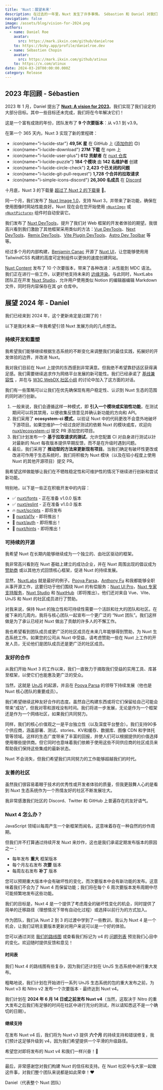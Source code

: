 ```yaml
---
title: 'Nuxt：展望未来'
description: 在过去的一年里，Nuxt 发生了许多事情。 Sébastien 和 Daniel 对我们取得的成就以及下一步的计划进行了分享。
navigation: false
image: /assets/blog/vision-for-2024.png
authors:
  - name: Daniel Roe
    avatar:
      src: https://mark.ikxin.com/github/danielroe
    to: https://bsky.app/profile/danielroe.dev
  - name: Sébastien Chopin
    avatar:
      src: https://mark.ikxin.com/github/atinux
    to: https://x.com/atinux
date: 2024-03-28T00:00:00.000Z
category: Release
---
```


## 2023 年回顾 - Sébastien

2023 年 1 月，Daniel 提出了 [**Nuxt: A vision for 2023**](/blog/vision-2023)。我们实现了我们设定的大部分目标。其中一些目标还未完成，我们将在今年解决它们！

这是一个富有成效的年份，团队发布了 **9 个次要版本**：从 v3.1 到 v3.9。

在第一个 365 天内，Nuxt 3 实现了新的里程碑：

- :icon{name="i-lucide-star"} **49,5K 星** 在 GitHub 上 ([添加你的](https://github.com/nuxt/nuxt) 😊)
- :icon{name="i-lucide-download"} **27M 下载** 在 npm 上
- :icon{name="i-lucide-user-plus"} **612 贡献者** 在 [nuxt 仓库](https://github.com/nuxt/nuxt)
- :icon{name="i-lucide-puzzle"} **184 个模块** 由 **142 名维护者** 创建
- :icon{name="i-lucide-circle-check"} **2,423 个已关闭的问题**
- :icon{name="i-lucide-git-pull-request"} **1,728 个合并的拉取请求**
- :icon{name="i-simple-icons-discord"} **26,300 名成员** 在 [Discord](https://chat.nuxt.dev)

十月底，Nuxt 3 的下载量 [超过了 Nuxt 2 的下载量](https://x.com/Atinux/status/1731980841142669379) 🚀。

同一个月，我们发布了 [Nuxt Image 1.0](https://image.nuxt.com)，支持 Nuxt 3，并带来了新功能，确保在使用图像时网站性能良好。Nuxt 现在会在您开始使用 [`<NuxtImg>`](/docs/api/components/nuxt-img) 或 [`<NuxtPicture>`](/docs/api/components/nuxt-picture) 组件时自动安装它。

我们发布了 [Nuxt DevTools](/blog/nuxt-devtools-v1-0)，提升了我们对 Web 框架的开发者体验的期望。我很高兴看到我们激励了其他框架采用类似的方法：[Vue DevTools](https://x.com/vuejs/status/1741032977919053865)、[Next DevTools](https://x.com/xinyao27/status/1741447261132145133)、[Remix DevTools](https://x.com/AlemTuzlak59192/status/1741903214860009539)、[Vite Plugin DevTools](https://github.com/pheno-agency/vite-plugin-devtools)、[Astro Dev Toolbar](https://x.com/n_moore/status/1732164645778071888) 等等。

经过多个月的内部构建，[Benjamin Canac](https://github.com/benjamincanac) 开源了 [Nuxt UI](https://ui.nuxt.com)，让您能够使用用 TailwindCSS 构建的高度可定制组件以更快的速度创建网站。

[Nuxt Content](http://content.nuxt.com) 发布了 10 个次要版本，带来了各种改进：从性能到 MDC 语法。我们正在进行一些工作，以更好地支持未来的 [边缘渲染](https://nuxt.com/blog/nuxt-on-the-edge)。与此同时，NuxtLabs 团队正在开发 [Nuxt Studio](https://nuxt.studio)，允许用户使用类似 Notion 的编辑器编辑 Markdown 文件，同时将内容保存在其 git 仓库中。

## 展望 2024 年 - Daniel

我们已经来到 2024 年，这个更新肯定是过期了的！

以下是我对未来一年我希望引领 Nuxt 发展方向的几点想法。

### 持续开发和重塑

我希望我们能够继续根据生态系统的不断变化来调整我们的最佳实践，拓展好的开发体验的边界，并改进 Nuxt。

我对我们目前在 Nuxt 上提供的东西感到非常满意。但我绝不希望靠舒适区获得满足感。我们需要继续追求作为网络平台发展的新可能性。我们已经承诺了 [基线兼容性](https://developer.mozilla.org/en-US/docs/Glossary/Baseline/Compatibility) ，并在与 [W3C WebDX 社区小组](https://github.com/web-platform-dx/web-features) 的讨论中加入了这方面的对话。

我们有一些策略可以让我们在优先确保现有用户稳定性、认识到 Nuxt 生态的范围的同时进行创新。

1. 一般来说，我们会遵循这样一种模式，即 **引入一个模块或实验性功能**，在测试期间可以将其禁用，以便收集反馈意见并确认新功能的方向和 API。
2. 我们采用了 **ecosystem-ci 模式**，以验证 Nuxt 中的代码更改不会意外地破坏下游项目。如果您维护一个经过良好测试的依赖 Nuxt 的模块或库，欢迎向 [nuxt/ecosystem-ci](https://github.com/nuxt/ecosystem-ci) 提交 PR 添加您的项目。
3. 我们计划发布一个 **基于拉取请求的测试**，允许您配置 CI 对自身进行测试以针对最新的 Nuxt 每夜版本提供早期反馈，而不是在升级时遇到问题。
4. 最后，我们采用了 **推动型的方法来更新现有项目**。当我们确定有破坏性更改或改进可作用于生态系统时，我们将积极为 Nuxt 模块（以及在较小程度上使用 Nuxt 的其他开源项目）提交 PR。

我希望这样做能够让我们在不牺牲稳定性和可维护性的情况下继续进行创新和尝试新功能。

特别地，以下是一些正在积极开发中的内容：

- ✅ [nuxt/fonts](https://github.com/nuxt/fonts) - 正在准备 v1.0.0 版本
- ✅ [nuxt/eslint](https://github.com/nuxt/eslint) - 正在准备 v1.0.0 版本
- 🔥 [nuxt/scripts](https://github.com/nuxt/scripts) - 即将发布
- 🚧 [nuxt/a11y](https://github.com/nuxt/a11y) - 即将推出！
- 🚧 [nuxt/auth](https://github.com/nuxt/auth) - 即将推出！
- 🚧 [nuxt/hints](https://github.com/nuxt/hints) - 即将推出！

### 可持续的开源

我希望 Nuxt 在长期内能够继续成为一个独立的、由社区驱动的框架。

我非常高兴看到在 Nuxt 基础上建立的成功企业，并在 Nuxt 周围出现的倡议成为 [赞助商](/enterprise/sponsors) 或以其他方式回馈核心框架，促进 Nuxt 的持续发展。

显然，[NuxtLabs](https://nuxtlabs.com) 就是最好的例子。[Pooya Parsa](https://github.com/pi0)，[Anthony Fu](https://github.com/antfu) 和我都能够全职从事开源工作，这要归功于他们围绕 Nuxt 的有偿服务：[Nuxt UI Pro](https://ui.nuxt.com/pro/getting-started)，[Nuxt 专家支持服务](/enterprise/support)，[Nuxt Studio](https://nuxt.studio/) 和 [NuxtHub](https://hub.nuxt.com/)（即将推出）。他们还对来自 Vue、Vite、UnJS 和 Nuxt 的社区成员进行了赞助。

对我来说，保持 Nuxt 的独立性和可持续性需要一个活跃和壮大的团队和社区。在接下来的几周内，我将与核心团队一起宣布一个更广泛的 “Nuxt 团队”。我们这样做是为了承认已经对 Nuxt 做出了贡献的许多人的不懈工作。

我也希望看到团队成员或更广泛的社区成员在未来几年能够得到赞助，为 Nuxt 生态系统工作。如果您的公司从 Nuxt 中受益，请考虑赞助一些在 Nuxt 上工作的开发人员，无论他们是团队成员还是更广泛的社区成员。

### 友好的合作

从我们开始 Nuxt 3 的工作以来，我们一直致力于摘取我们受益的实用工具、库甚至框架，以使它们也能惠及更广泛的受众。

当然，这就是 [UnJS](https://unjs.zhcndoc.com/) 的起源，并且在 [Pooya Parsa](https://github.com/pi0) 的领导下持续发展（他也是 Nuxt 核心团队的重要成员）。

我们希望继续这种友好合作的态度。虽然自己构建东西或将它们保留给自己可能会带来“成功”，但我对零和游戏没有时间。我们将进一步发展，无论是作为一个框架还是作为一个网络社区，如果我们共同努力。

同样，我们的核心价值观之一是平台独立性（以及深度平台整合）。我们支持90多个供应商，涵盖部署、测试、stories、KV和缓存、数据库、图像 CDN 和字体托管等领域。这样的生态广度带来了丰富的回报，并使人们可以根据提供的价值选择使用哪些提供商。但它同时也意味着我们依赖于使用这些不同供应商的社区成员来帮助我们保持这些集成的最新状态。

Nuxt 不会消失，但我们希望我们共同努力的工作能够超越我们的时代。

### 友善的社区

虽然我们很容易着眼于技术的优秀性或开发者体验的质量，但我更鼓舞人心的是看到 Nuxt 生态系统作为一个热情友好的社区不断发展壮大。

我非常感激我们社区的 Discord、Twitter 和 GitHub 上普遍存在的友好语气。

### Nuxt 4 怎么办？

JavaScript 领域以每周产生一个新框架而闻名，这意味着存在一种自然的炒作周期。

但我们并不打算通过持续开发 Nuxt 来炒作，这也是我们承诺定期发布版本的原因之一：

- 每年发布 **重大** 框架版本
- 每个月左右发布 **次要** 版本
- 每周左右发布 **补丁** 版本

您可以预期重大版本中会有破坏性的变化，而次要版本中会有新功能的发布。这意味着我们不会为了 Nuxt 4 而保留功能；我们将在每个 6 周次要版本发布周期中尽可能频繁地发布这些功能。

我们的目标是，Nuxt 4 是一个提供了考虑周全的破坏性变化的机会，同时提供了简单的迁移路径（理想情况下带有自动化过程）或选择以前行为的方式加入。

作为团队，我们从 Nuxt 2 到 3 的过渡中学到了一些教训，我认为 Nuxt 4 是一个机会，让我们证明主要版本更新对用户来说可以是一个好的体验。

您可以通过浏览 [我们的路线图](https://github.com/orgs/nuxt/projects/8/views/4) 或查看我们标记为 v4 的 [问题列表](https://github.com/nuxt/nuxt/issues?q=is\:issue+label:4.x) 预览我们心目中的变化。欢迎随时提供反馈和意见！

#### 时间表

我们 Nuxt 4 的路线图有些复杂，因为我们还计划在 UnJS 生态系统中进行重大发布。

粗略地说，我们计划在开始进行一系列 UnJS 生态系统的包的重大发布之前，为 Nuxt v3 和 Nitro v2 发布一个次要版本 - 最终达到 Nuxt v4。

我们计划在 **2024 年 6 月 14 日或之前发布 Nuxt v4**（当然，这取决于 Nitro 的重大发布之后我们有足够的时间在社区中进行充分的测试，所以请知悉这不是一个确切的日期）。

#### 继续支持

在发布 Nuxt v4 后，我们将为 Nuxt v3 提供 **六个月** 的持续支持和错误修复，我们预计这足够升级到 v4，因为我们希望提供一个平滑的升级路径。

希望您对即将发布的 Nuxt v4 和我们一样兴奋！🎉

---

最后，非常感谢您对我们构建 Nuxt 的信任和支持。在 Nuxt 社区中与大家一起做这件事，对我们整个团队来说都是如此荣幸！❤️

Daniel（代表整个 Nuxt 团队）
